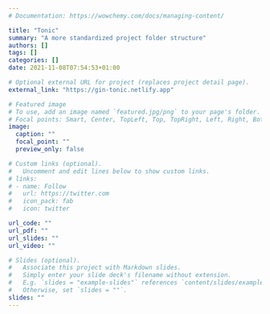 ```yaml
---
# Documentation: https://wowchemy.com/docs/managing-content/

title: "Tonic"
summary: "A more standardized project folder structure"
authors: []
tags: []
categories: []
date: 2021-11-08T07:54:53+01:00

# Optional external URL for project (replaces project detail page).
external_link: "https://gin-tonic.netlify.app"

# Featured image
# To use, add an image named `featured.jpg/png` to your page's folder.
# Focal points: Smart, Center, TopLeft, Top, TopRight, Left, Right, BottomLeft, Bottom, BottomRight.
image:
  caption: ""
  focal_point: ""
  preview_only: false

# Custom links (optional).
#   Uncomment and edit lines below to show custom links.
# links:
# - name: Follow
#   url: https://twitter.com
#   icon_pack: fab
#   icon: twitter

url_code: ""
url_pdf: ""
url_slides: ""
url_video: ""

# Slides (optional).
#   Associate this project with Markdown slides.
#   Simply enter your slide deck's filename without extension.
#   E.g. `slides = "example-slides"` references `content/slides/example-slides.md`.
#   Otherwise, set `slides = ""`.
slides: ""
---
```

